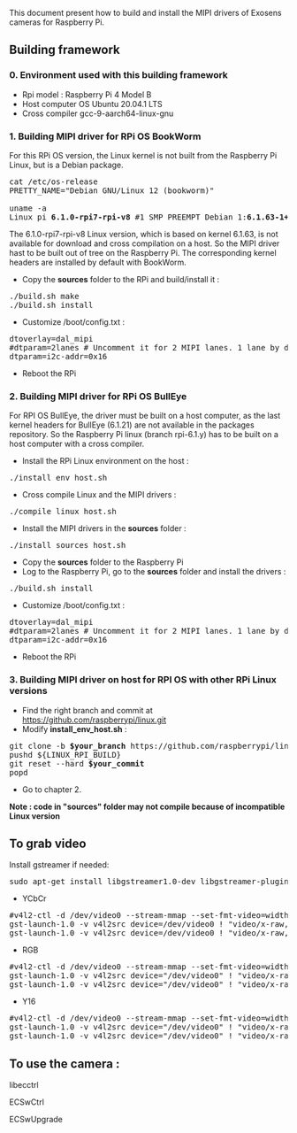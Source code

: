 This document present how to build and install the MIPI drivers of Exosens cameras for Raspberry Pi.

## Building framework

### 0. Environment used with this building framework

- Rpi model : Raspberry Pi 4 Model B
- Host computer OS Ubuntu 20.04.1 LTS
- Cross compiler gcc-9-aarch64-linux-gnu

### 1. Building MIPI driver for RPi OS BookWorm
For this RPi OS version, the Linux kernel is not built from the Raspberry Pi Linux, but is a Debian package.
<pre>
cat /etc/os-release
PRETTY_NAME="Debian GNU/Linux 12 (bookworm)"

uname -a
Linux pi <b>6.1.0-rpi7-rpi-v8</b> #1 SMP PREEMPT Debian 1:<b>6.1.63-1+rpt1</b> (2023-11-24) aarch64 GNU/Linux
</pre>

The 6.1.0-rpi7-rpi-v8 Linux version, which is based on kernel 6.1.63, is not available for download and cross compilation on a host. So the MIPI driver hast to be built out of tree on the Raspberry Pi.
The corresponding kernel headers are installed by default with BookWorm.

- Copy the **sources** folder to the RPi and build/install it :
<pre>
./build.sh make
./build.sh install
</pre>
- Customize /boot/config.txt :
<pre>
dtoverlay=dal_mipi
#dtparam=2lanes # Uncomment it for 2 MIPI lanes. 1 lane by default.
dtparam=i2c-addr=0x16
</pre>

- Reboot the RPi

### 2. Building MIPI driver for RPi OS BullEye

For RPI OS BullEye, the driver must be built on a host computer, as the last kernel headers for BullEye (6.1.21) are not available in the packages repository.
So the Raspberry Pi linux (branch rpi-6.1.y) has to be built on a host computer with a cross compiler.

- Install the RPi Linux environment on the host :
<pre>
./install_env_host.sh
</pre>

- Cross compile Linux and the MIPI drivers :
<pre>
./compile_linux_host.sh
</pre>

- Install the MIPI drivers in the **sources** folder :
<pre>
./install_sources_host.sh
</pre>

- Copy the **sources** folder to the Raspberry Pi
- Log to the Raspberry Pi, go to the **sources** folder and install the drivers :
<pre>
./build.sh install
</pre>
- Customize /boot/config.txt :
<pre>
dtoverlay=dal_mipi
#dtparam=2lanes # Uncomment it for 2 MIPI lanes. 1 lane by default.
dtparam=i2c-addr=0x16
</pre>

- Reboot the RPi

### 3. Building MIPI driver on host for RPI OS with other RPi Linux versions

- Find the right branch and commit at https://github.com/raspberrypi/linux.git
- Modify **install_env_host.sh** :
<pre>
git clone -b <b>$your_branch</b> https://github.com/raspberrypi/linux.git ${LINUX_RPI_BUILD}
pushd ${LINUX_RPI_BUILD}
git reset --hard <b>$your_commit</b>
popd
</pre>
- Go to chapter 2.

**Note : code in "sources" folder may not compile because of incompatible Linux version**

## To grab video

Install gstreamer if needed:
<pre>
sudo apt-get install libgstreamer1.0-dev libgstreamer-plugins-base1.0-dev libgstreamer-plugins-bad1.0-dev gstreamer1.0-plugins-base gstreamer1.0-plugins-good gstreamer1.0-plugins-bad gstreamer1.0-plugins-ugly gstreamer1.0-libav gstreamer1.0-tools gstreamer1.0-x gstreamer1.0-alsa gstreamer1.0-gl gstreamer1.0-gtk3 gstreamer1.0-qt5 gstreamer1.0-pulseaudio
</pre>
- YCbCr
<pre>
#v4l2-ctl -d /dev/video0 --stream-mmap --set-fmt-video=width=640,height=480,pixelformat="UYVY"
gst-launch-1.0 -v v4l2src device=/dev/video0 ! "video/x-raw, format=(string)UYVY, width=640, height=480" ! videoconvert ! autovideosink
gst-launch-1.0 -v v4l2src device=/dev/video0 ! "video/x-raw, format=(string)UYVY, width=1280, height=1024" ! videoconvert ! autovideosink
</pre>

- RGB
<pre>
#v4l2-ctl -d /dev/video0 --stream-mmap --set-fmt-video=width=640,height=480,pixelformat="RGB3"
gst-launch-1.0 -v v4l2src device="/dev/video0" ! "video/x-raw, format=(string)RGB, width=640, height=480" ! videoconvert ! autovideosink
gst-launch-1.0 -v v4l2src device="/dev/video0" ! "video/x-raw, format=(string)RGB, width=1280, height=1024" ! videoconvert ! autovideosink
</pre>

- Y16
<pre>
#v4l2-ctl -d /dev/video0 --stream-mmap --set-fmt-video=width=640,height=480,pixelformat="Y16 "
gst-launch-1.0 -v v4l2src device="/dev/video0" ! "video/x-raw, format=(string)GRAY16_BE, width=640, height=480" ! videoconvert ! autovideosink
gst-launch-1.0 -v v4l2src device="/dev/video0" ! "video/x-raw, format=(string)GRAY16_BE, width=1280, height=1024" ! videoconvert ! autovideosink
</pre>


## To use the camera :
libecctrl

ECSwCtrl

ECSwUpgrade

